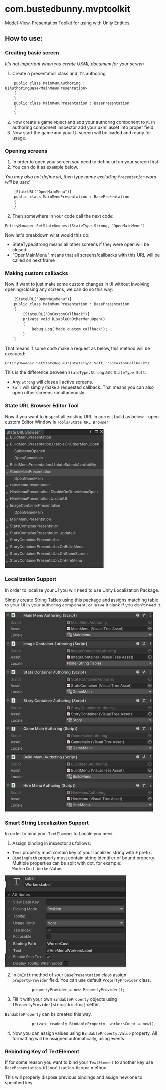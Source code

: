 # com.bustedbunny.mvptoolkit

Model-View-Presentation Toolkit for using with Unity Entities.

## How to use:

### Creating basic screen

*It's not important when you create UXML document for your screen*

1. Create a presentation class and it's authoring

```
    public class MainMenuAuthoring : UIAuthoringBase<MainMenuPresentation>
    {
    }
    public class MainMenuPresentation : BasePresentation
    {
    }
```

2. Now create a game object and add your authoring component to it.
   In authoring component inspector add your uxml asset into proper field.
4. Now start the game and your UI screen will be loaded and ready for usage.

### Opening screens

1. In order to open your screen you need to define url on your screen first.
3. You can do it as example below.

*You may also not define url, then type name excluding `Presentation` word will be used.*

```
    [StateURL("OpenMainMenu")]
    public class MainMenuPresentation : BasePresentation
    {
    }
```

2. Then somewhere in your code call the next code:

```
EntityManager.SetStateRequest(StateType.Strong, "OpenMainMenu")
```

Now let's breakdown what would this do:

* StateType.Strong means all other screens if they were open will be closed.
* "OpenMainMenu" means that all screens/callbacks with this URL will be called on next frame.

### Making custom callbacks

Now if want to just make some custom changes in UI without
involving opening/closing any screens, we can do so this way:

```
    [StateURL("OpenMainMenu")]
    public class MainMenuPresentation : BasePresentation
    {
        [StateURL("DoCustomCallback")]
        private void DisableOnOtherMenuOpen()
        {
            Debug.Log("Made custom callback");
        }
    }
```

That means if some code make a request as below, this method will be executed:

```
EntityManager.SetStateRequest(StateType.Soft, "DoCustomCallback")
```

This is the difference between `StateType.Strong` and `StateType.Soft`:

* Any `Strong` will close all active screens.
* `Soft` will simply make a requested callback.
  That means you can also open other screens simultaneously.

### State URL Browser Editor Tool

Now if you want to inspect all existing URL in current build as below -
open custom Editor Window in `Tools/State URL Browser`

![img.png](img.png)

### Localization Support

In order to localize your UI you will need to use Unity Localization Package.

Simply create String Tables using this package and assigns matching table
to your UI in your authoring component, or leave it blank if you don't need it.

![img_1.png](img_1.png)

### Smart String Localization Support

In order to bind your `TextElement` to Locale you need:

1. Assign binding in inspector as follows:

* `Text` property must contain key of your localized string with `#` prefix.
* `BindingPath` property must contain string identifier of bound property.
  Multiple properties can be split with dot, for example: `WorkerCost.WorkerValue`.

![img_2.png](img_2.png)

2. In `OnInit` method of your `BasePresentation` class
   assign `propertyProvider` field.
   You can use default `PropertyProvider` class.

```
            propertyProvider = new PropertyProvider();
```

3. Fill it with your own `BindableProperty`
   objects using `IPropertyProvider[string binding]` setter.

`BindableProperty` can be created this way.

```
            private readonly BindableProperty _workersCount = new();
```

4. Now you can assign values using `BindableProperty.Value` property.
   All formatting will be assigned automatically, using events.

### Rebinding Key of TextElement

If for some reason you want to bind your `TextElement` to another key
use `BasePresentation.UILocalization.Rebind` method.

This will properly dispose previous bindings and assign new one to
specified key.